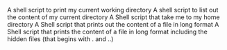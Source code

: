A shell script to print my current working directory
A shell script to list out the content of my current directory
A Shell script that take me to my home directory
A Shell script that prints out the content of a file in long format
A Shell script that prints the content of a file in long format including the hidden files (that begins with . and ..)
